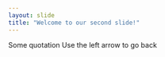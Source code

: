```yaml
---
layout: slide
title: "Welcome to our second slide!"
---
```

Some quotation
Use the left arrow to go back
